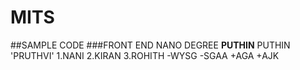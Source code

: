 # MITS
##SAMPLE CODE
###FRONT END NANO DEGREE
**PUTHIN**
PUTHIN
'PRUTHVI'
1.NANI
2.KIRAN
3.ROHITH
   -WYSG
   -SGAA
   +AGA
   +AJK
